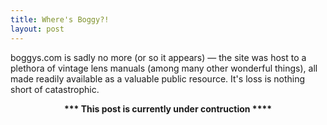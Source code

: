 ```yaml
---
title: Where's Boggy?!
layout: post
---
```


boggys.com is sadly no more (or so it appears) — the site was host to a plethora of vintage lens manuals (among many other wonderful things), all made readily available as a valuable public resource. It's loss is nothing short of catastrophic.

<center><b>*** This post is currently under contruction ****</b></center>







